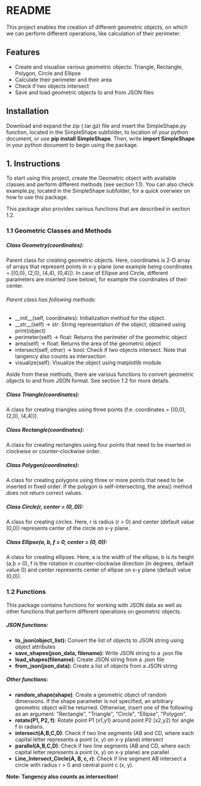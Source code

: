# README

This project enables the creation of different geometric objects, on which we can perform different operations, like calculation of their perimeter.

## Features

- Create and visualise various geometric objects: Triangle, Rectangle, Polygon, Circle and Ellipse
- Calculate their perimeter and their area
- Check if two objects intersect
- Save and load geometric objects to and from JSON files

## Installation

Download and expand the zip (.tar.gz) file and insert the SimpleShape.py function, located in the SimpleShape subfolder, to location of your python document, or use **pip install SimpleShape**. Then, write **import SimpleShape** in your python document to begin using the package.

## 1. Instructions

To start using this project, create the Geometric object with available classes and perform different methods (see section 1.1). You can also check example.py, located in the SimpleShape subfolder, for a quick overwiev on how to use this package.

This package also provides various functions that are described in section 1.2.

### 1.1 Geometric Classes and Methods

##### Class Geometry(coordinates): 

Parent class for creating geometric objects. Here, coordinates is 2-D array of arrays that represent points in x-y plane (one example being coordinates = [(0,0), (2,0), (4,4), (0,4)]). In case of Ellipse and Circle, different parameters are inserted (see below), for example the coordinates of their center.

###### Parent class has following methods:

- \_\_init__(self, coordinates): Initialization method for the object.
- \_\_str__(self) -> str: String representation of the object, obtained using print(object)
- perimeter(self) -> float: Returns the perimeter of the geometric object
- area(self) -> float: Returns the area of the geometric object
- intersect(self, other) -> bool: Check if two objects intersect. Note that tangency also counts as intersection
- visualize(self): Visualize the object using matplotlib module

Aside from these methods, there are various functions to convert geometric objects to and from JSON format. See section 1.2 for more details.

##### Class Triangle(coordinates):

A class for creating triangles using three points (f.e. coordinates = [(0,0), (2,0), (4,4)]).

##### Class Rectangle(coordinates):

A class for creating rectangles using four points that need to be inserted in clockwise or counter-clockwise order. 

##### Class Polygon(coordinates):

A class for creating polygons using three or more points that need to be inserted in fixed order. If the polygon is self-intersecting, the area() method does not return correct values.

##### Class Circle(r, center = (0, 0)):

A class for creating circles. Here, r is radius (r > 0) and center (default value (0,0)) represents center of the circle on x-y plane. 

##### Class Ellipse(a, b, f = 0, center = (0, 0)):

A class for creating ellipses. Here, a is the width of the ellipse, b is its height (a,b > 0), f is the rotation in counter-clockwise direction (in degrees, default value 0) and center represents center of ellipse on x-y plane (default value (0,0)). 

### 1.2 Functions

This package contains functions for working with JSON data as well as other functions that perform different operations on geometric objects.

##### JSON functions:

- **to\_json(object\_list):** Convert the list of objects to JSON string using object attributes
- **save\_shapes(json\_data, filename):** Write JSON string to a .json file
- **load\_shapes(filename):** Create JSON string from a .json file
- **from\_json(json\_data):** Create a list of objects from a JSON string

##### Other functions:

- **random_shape(shape)**: Create a geometric object of random dimensions. If the shape parameter is not specified, an arbitrary geometric object will be returned. Otherwise, insert one of the following as an argument: "Rectangle", "Triangle", "Circle", "Ellipse", "Polygon".
- **rotate(P1, P2, f)**: Rotate point P1 (x1,y1) around point P2 (x2,y2) for angle f in radians.        
- **intersect(A,B,C,D)**: Check if two line segments (AB and CD, where each capital letter represents a point (x, y) on x-y plane) intersect
- **parallel(A,B,C,D)**: Check if two line segments (AB and CD, where each capital letter represents a point (x, y) on x-y plane) are parallel
- **Line_Intersect_Circle(A, B, c, r)**: Check if line segment AB intersect a circle with radius r > 0 and central point c (x, y).

**Note: Tangency also counts as intersection!**